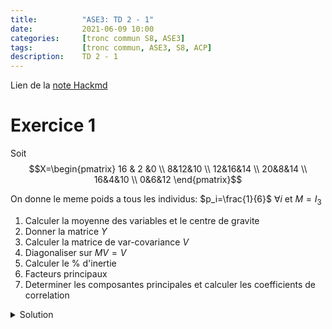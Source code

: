 ```yaml
---
title:          "ASE3: TD 2 - 1"
date:           2021-06-09 10:00
categories:     [tronc commun S8, ASE3]
tags:           [tronc commun, ASE3, S8, ACP]
description:    TD 2 - 1
---
```

Lien de la [note Hackmd](https://hackmd.io/@lemasymasa/SkAH2b0q_)

# Exercice 1

Soit $$X=\begin{pmatrix} 16 & 2 &0 \\ 8&12&10 \\ 12&16&14 \\ 20&8&14 \\ 16&4&10 \\ 0&6&12 \end{pmatrix}$$

On donne le meme poids a tous les individus: $p_i=\frac{1}{6}$ $\forall i$ et $M=I_3$

1. Calculer la moyenne des variables et le centre de gravite
2. Donner la matrice $Y$
3. Calculer la matrice de var-covariance $V$
4. Diagonaliser sur $MV=V$
5. Calculer le $\%$ d'inertie
6. Facteurs principaux
7. Determiner les composantes principales et calculer les coefficients de correlation 

<details markdown="1">
<summary>Solution</summary>

$$
\begin{aligned}
&\begin{matrix}X^{(1)}&X^{(2)}&X^{(3)}\end{matrix}\\
X=&\begin{pmatrix} 16 & 2 &0 \\ 8&12&10 \\ 12&16&14 \\ 20&8&14 \\ 16&4&10 \\ 0&6&12 \end{pmatrix}
\end{aligned}
$$

1.

$p_i=\frac{1}{6}$ $\forall i=1,2,4,5,6$ poids de chaque individu et $M=I_3$ metrique

**La moyenne des variables:**

$$
\bar X^{(1)}=\sum_{i=1}^6p_iX_i^{(1)} = \frac{1}{6}\sum_{i=1}^6X_i^{(1)}=\frac{72}{6}=12\\
\bar X^{(2)}=\frac{1}{6}\sum_{i=1}^6X_i^{(2)}=\frac{1}{6}\bullet 48=8\\
\bar X^{(3)}=\frac{1}{6}\sum_{i=1}^6X_i^{(3)}=\frac{60}{6}=10
$$

Donc $\bar X^{(1)}=12$, X^{(2)}=8$, X^{(3)}=10$.

Le centre de gravite du nuage forme par les 3 individus:

$$
g^T=(12, 8, 10)
$$

2.

**Tableau des donnees centrees $Y$**

$$
y_i^{(j)}=X_i^{(j)}=\bar X^{(j)}\\
Y=\begin{pmatrix}
4&-6&-10\\
-4&4&0\\
0&8&4\\
8&0&4\\
4&-4&0\\
-12&-2&2
\end{pmatrix}
$$

3.

Matrice de var-covariance

$V=Y^TDY$ avec $D=\frac{1}{6}I_6$

$$
\Rightarrow V=\frac{1}{6}Y^TY=\begin{pmatrix}
\frac{128}{3}&-\frac{16}{3}&-\frac{16}{3}\\
-\frac{16}{3}&\frac{68}{3}&\frac{44}{3}\\
-\frac{16}{3}&\frac{44}{3}&\frac{68}{3}
\end{pmatrix}
$$

4.

**Diagonalisation de $MV=V$**

$M=I_3$: metriques de l'espaces des individus

$P_V(\lambda)=det(V-\lambda I_3)$ polynome caracteristiques de $V$

$$
\begin{aligned}
P_v(\lambda)&=\begin{vmatrix}
\frac{128}{3}-\lambda&-\frac{16}{3}&-\frac{16}{3}\\
-\frac{16}{3}&\frac{68}{3}-\lambda&\frac{44}{3}\\
-\frac{16}{3}&\frac{44}{3}&\frac{68}{3}-\lambda
\end{vmatrix}\\
&C_1\to C_1+C_2+C_3\\
P_v(\lambda)&=(32-\lambda)\begin{vmatrix}
1&-\frac{16}{3}&-\frac{16}{3}\\
1&\frac{68}{3}-\lambda&\frac{44}{3}\\
1&\frac{44}{3}&\frac{68}{3}-\lambda
\end{vmatrix}\quad\text{par linearite}\\
&L_2\to L_2-L_1\text{ et }L3\to L_3-L_1\\
P_v(\lambda)&=(32-\lambda)\begin{vmatrix}
1&-\frac{16}{3}&-\frac{16}{3}\\
0&28-\lambda&20\\
0&20&28-\lambda
\end{vmatrix}\\
&= (32-\lambda)((28-\lambda)^2-(20)^2)\\
&= (32-\lambda)(28\lambda-20)(28-\lambda+20)
\end{aligned}\\
\color{red}{\boxed{P_V(\lambda) = (32-\lambda)(8-\lambda)(48-\lambda)}}
$$

Les valeurs propres de $V$: $\lambda_1=48$, $\lambda_2=32$, $\lambda_3=8$ (ordre decroissant)

5.

**Le $\%$ d'inertie**

- Le $1^{er}$ axe: $\frac{\lambda_1}{\lambda_1+\lambda_2+\lambda_3}=\frac{48}{88}=0,54$
- Le $2^{e}$ axe: $\frac{\lambda_2}{\lambda_1+\lambda_2+\lambda_3}=\frac{32}{88}=0,36$
- Le $3^{e}$ axe: $\frac{\lambda_3}{\lambda_1+\lambda_2+\lambda_3}=\frac{8}{88}=0,09$

</details>
